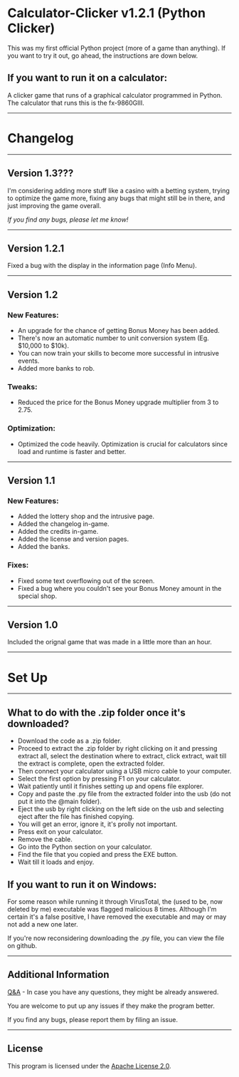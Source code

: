 # Calculator-Clicker v1.2.1 (Python Clicker)

This was my first official Python project (more of a game than anything). If you want to try it out, go ahead, the instructions are down below.

## If you want to run it on a calculator:
A clicker game that runs of a graphical calculator programmed in Python. The calculator that runs this is the fx-9860GIII.

---
# Changelog
---

## Version 1.3???
I'm considering adding more stuff like a casino with a betting system, trying to optimize the game more, fixing any bugs that might still be in there, and just improving the game overall.

_If you find any bugs, please let me know!_

---

## Version 1.2.1
Fixed a bug with the display in the information page (Info Menu).

---

## Version 1.2
### New Features:
- An upgrade for the chance of getting Bonus Money has been added.
- There's now an automatic number to unit conversion system (Eg. $10,000 to $10k).
- You can now train your skills to become more successful in intrusive events.
- Added more banks to rob.

### Tweaks:
- Reduced the price for the Bonus Money upgrade multiplier from 3 to 2.75.

### Optimization:
- Optimized the code heavily. Optimization is crucial for calculators since load and runtime is faster and better.

---

## Version 1.1
### New Features:
- Added the lottery shop and the intrusive page.
- Added the changelog in-game.
- Added the credits in-game.
- Added the license and version pages.
- Added the banks.

### Fixes:
- Fixed some text overflowing out of the screen.
- Fixed a bug where you couldn't see your Bonus Money amount in the special shop.

---

## Version 1.0
Included the orignal game that was made in a little more than an hour.

---
# Set Up
---

## What to do with the .zip folder once it's downloaded?
- Download the code as a .zip folder.
- Proceed to extract the .zip folder by right clicking on it and pressing extract all, select the destination where to extract, click extract, wait till the extract is complete, open the extracted folder.
- Then connect your calculator using a USB micro cable to your computer.
- Select the first option by pressing F1 on your calculator.
- Wait patiently until it finishes setting up and opens file explorer.
- Copy and paste the .py file from the extracted folder into the usb (do not put it into the @main folder).
- Eject the usb by right clicking on the left side on the usb and selecting eject after the file has finished copying.
- You will get an error, ignore it, it's prolly not important.
- Press exit on your calculator.
- Remove the cable.
- Go into the Python section on your calculator.
- Find the file that you copied and press the EXE button.
- Wait till it loads and enjoy.

## If you want to run it on Windows:
For some reason while running it through VirusTotal, the (used to be, now deleted by me) executable was flagged malicious 8 times. 
Although I'm certain it's a false positive, I have removed the executable and may or may not add a new one later.

If you're now reconsidering downloading the .py file, you can view the file on github.

---
Additional Information
---
[Q&A](Q&A.md) - In case you have any questions, they might be already answered.

You are welcome to put up any issues if they make the program better.

If you find any bugs, please report them by filing an issue.

---
## License 

This program is licensed under the [Apache License 2.0](LICENSE).
